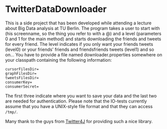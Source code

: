 # TwitterDataDownloader

This is a side project that has been developed while attending a lecture about Big Data analysis at TU Berlin.
The program takes a user to start with (his screenname, so the thing you refer to with a @) and a level (parameters 0 and 1 for the main method) and starts downloading the friends and tweets for every friend.
The level indicates if you only want your friends tweets (level0) or your friends' friends and friendsfriends tweets (level1) and so on...
You have to provide a file named downloader.properties somewhere on your classpath containing the following information:
```
cursorFilesDir=
graphFilesDir=
tweetsFilesDir=
consumerKey=
consumerSecret=
```
The first three indicate where you want to save your data and the last two are needed for authentication.
Please note that the IO-tests currently assume that you have a UNIX-style file format and that they can access ``/tmp/``.

Many thank to the guys from [Twitter4J](http://twitter4j.org/en/index.html) for providing such a nice library.